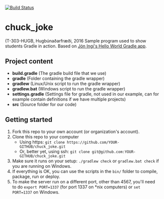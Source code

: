 [![Build Status](https://travis-ci.org/laravaldis/chuck_joke.png)](https://travis-ci.org/laravaldis/chuck_joke)
# chuck_joke
(T-303-HUGB, Hugbúnaðarfræði, 2016
Sample program used to show students Gradle in action. Based on [Jón Ingi's Hello World Gradle app](https://github.com/joningis/hugb_hello_world).

## Project content
- **build.gradle** (The gradle build file that we use)
- **gradle** (Folder containing the gradle wrapper)
- **gradlew** (Linux/Unix script to run the gradle wrapper)
- **gradlew.bat** (Windows script to run the gradle wrapper)
- **settings.gradle** (Settings file for gradle, not used in our example, can for example contain definitions if we have multiple projects)
- **src** (Source folder for our code)

## Getting started
1. Fork this repo to your own account (or organization's account).
2. Clone this repo to your computer
    * Using https: `git clone https://github.com/YOUR-GITHUB/chuck_joke.git`
    * Or, better yet, using ssh: `git clone git@github.com:YOUR-GITHUB/chuck_joke.git`
3. Make sure it runs on your setup: `./gradlew check` or `gradlew.bat check` if you are running on Windows.
4. If everything is OK, you can use the scripts in the `bin/` folder to compile, package, run or deploy.
5. To make the server run on a different port, other than 4567, you'll need to do `export PORT=1337` (for port 1337 on \*nix computers) or `set PORT=1337` on Windows.
